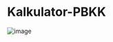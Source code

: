 # Kalkulator-PBKK
![image](https://github.com/HADAIZI/Kalkulator-PBKK/assets/90259304/5845ff7b-dd3f-4f78-8107-98cf0c8b938c)
